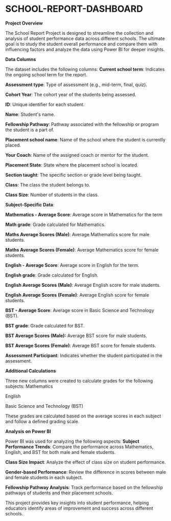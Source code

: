 # SCHOOL-REPORT-DASHBOARD

**Project Overview**


The School Report Project is designed to streamline the collection and analysis of student performance data across different schools. The ultimate goal is to study the student overall performance and compare them with influencing factors and analyze the data using Power BI for deeper insights.

**Data Columns**


The dataset includes the following columns:
**Current school term**: Indicates the ongoing school term for the report.

**Assessment type**: Type of assessment (e.g., mid-term, final, quiz).

**Cohort Year**: The cohort year of the students being assessed.

**ID**: Unique identifier for each student.

**Name**: Student's name.

**Fellowship Pathway**: Pathway associated with the fellowship or program the student is a part of.

**Placement school name**: Name of the school where the student is currently placed.

**Your Coach**: Name of the assigned coach or mentor for the student.

**Placement State**: State where the placement school is located.

**Section taught**: The specific section or grade level being taught.

**Class**: The class the student belongs to.

**Class Size**: Number of students in the class.


**Subject-Specific Data**:



**Mathematics - Average Score**: Average score in Mathematics for the term

**Math grade**: Grade calculated for Mathematics.

**Maths Average Scores (Male)**: Average Mathematics score for male students.

**Maths Average Scores (Female)**: Average Mathematics score for female students.

**English - Average Score**: Average score in English for the term.

**English grade**: Grade calculated for English.

**English Average Scores (Male)**: Average English score for male students.

**English Average Scores (Female)**: Average English score for female students.

**BST - Average Score**: Average score in Basic Science and Technology (BST).

**BST grade**: Grade calculated for BST.

**BST Average Scores (Male):** Average BST score for male students.

**BST Average Scores (Female)**: Average BST score for female students.

**Assessment Participant**: Indicates whether the student participated in the assessment.


**Additional Calculations**


Three new columns were created to calculate grades for the following subjects:
Mathematics

English

Basic Science and Technology (BST)

These grades are calculated based on the average scores in each subject and follow a defined grading scale.


**Analysis on Power BI**


Power BI was used for analyzing the following aspects:
**Subject Performance Trends**: Compare the performance across Mathematics, English, and BST for both male and female students.

**Class Size Impact**: Analyze the effect of class size on student performance.

**Gender-based Performance**: Review the difference in scores between male and female students in each subject.

**Fellowship Pathway Analysis**: Track performance based on the fellowship pathways of students and their placement schools.

This project provides key insights into student performance, helping educators identify areas of improvement and success across different schools.
